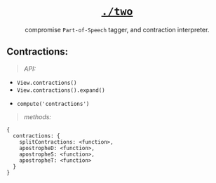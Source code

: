 <h1 align="center">
  <a href="https://github.com/spencermountain/compromise/tree/master/src/two"><code>./two</code></a>
</h1>
<p align="center">compromise <code>Part-of-Speech</code> tagger, and contraction interpreter.</p>

## Contractions:

> _API:_

- `View.contractions()`
- `View.contractions().expand()`

* `compute('contractions')`

> _methods:_

```
{
  contractions: {
    splitContractions: <function>,
    apostropheD: <function>,
    apostropheS: <function>,
    apostropheT: <function>
  }
}
```
